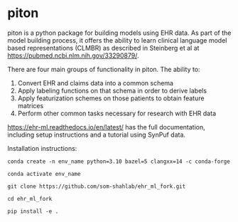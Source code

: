 # piton

piton is a python package for building models using EHR data. As part of the model building process, it offers the ability to learn clinical language model based representations (CLMBR) as described in Steinberg et al at https://pubmed.ncbi.nlm.nih.gov/33290879/.

There are four main groups of functionality in piton. The ability to:
1. Convert EHR and claims data into a common schema
2. Apply labeling functions on that schema in order to derive labels
3. Apply featurization schemes on those patients to obtain feature matrices
4. Perform other common tasks necessary for research with EHR data

https://ehr-ml.readthedocs.io/en/latest/ has the full documentation, including setup instructions and a tutorial using SynPuf data. 

Installation instructions:

```
conda create -n env_name python=3.10 bazel=5 clangxx=14 -c conda-forge

conda activate env_name

git clone https://github.com/som-shahlab/ehr_ml_fork.git

cd ehr_ml_fork

pip install -e .
```
